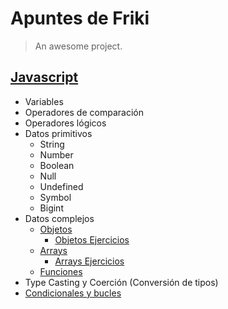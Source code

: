 # Apuntes de Friki

> An awesome project.


## [Javascript](./javascript/generales.md)
- Variables
- Operadores de comparación
- Operadores lógicos
- Datos primitivos
  - String
  - Number
  - Boolean
  - Null
  - Undefined
  - Symbol
  - Bigint
- Datos complejos
  - [Objetos](./javascript/objetos.md)
    - [Objetos Ejercicios](./javascript/objetos_ejercicios.md)
  - [Arrays](./javascript/arrays.md)
    - [Arrays Ejercicios](./javascript/arrays_ejercicios.md)
  - [Funciones](./javascript/funciones.md)
- Type Casting y Coerción (Conversión de tipos)
- [Condicionales y bucles](./javascript/condicionales_y_bucles.md)